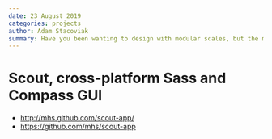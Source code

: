 ```yaml
---
date: 23 August 2019
categories: projects
author: Adam Stacoviak
summary: Have you been wanting to design with modular scales, but the math and static-ness of CSS has held you back? Modular Scale is a Sass mixin that does all the heavy lifting and math for you to calculate the values of the modular scale. So put down the calculator and get excited about "prearranged sets of harmonious proportions" and let Sass do the work!
---
```


# Scout, cross-platform Sass and Compass GUI

* http://mhs.github.com/scout-app/
* https://github.com/mhs/scout-app
